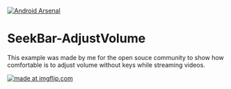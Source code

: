 [![Android Arsenal](https://img.shields.io/badge/Android%20Arsenal-SeekBar%20Adjust%20Volume-brightgreen.svg?style=flat)](https://android-arsenal.com/details/3/6705)

# SeekBar-AdjustVolume
This example was made by me for the open souce community to show how comfortable is to adjust volume without keys  while streaming videos.


<a href="https://imgflip.com/gif/22gokn"><img src="https://i.imgflip.com/22gokn.gif" title="made at imgflip.com"/></a>
